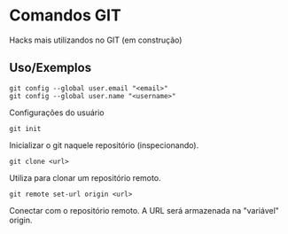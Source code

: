 
# Comandos GIT

Hacks mais utilizandos no GIT (em construção)


## Uso/Exemplos
```
git config --global user.email "<email>"
git config --global user.name "<username>"
```
Configurações do usuário
```
git init
```
Inicializar o git naquele repositório (inspecionando).
```
git clone <url>
```
Utiliza para clonar um repositório remoto.
```
git remote set-url origin <url>
```
Conectar com o repositório remoto. A URL será armazenada na "variável" origin.